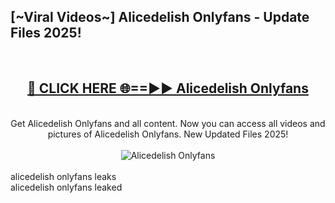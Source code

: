 <h2>[~Viral Videos~] Alicedelish Onlyfans - Update Files 2025!</h2>
<br>
<div align="center">
<h2><a href="https://betterlinks.top/A2PfLJ" rel="nofollow">🔴 CLICK HERE 🌐==►► Alicedelish Onlyfans</a></h2>
<br>
Get Alicedelish Onlyfans and all content. Now you can access all videos and pictures of Alicedelish Onlyfans. New Updated Files 2025!
<br>
<br>
<a href="https://betterlinks.top/A2PfLJ" rel="nofollow" data-target="animated-image.originalLink"><img src="https://i.ibb.co.com/WyWwxjT/player-gif2.gif" alt="Alicedelish Onlyfans" style="max-width: 100%; display: inline-block;" data-target="animated-image.originalImage"></a>
</div>
<br>
alicedelish onlyfans leaks<br>
alicedelish onlyfans leaked